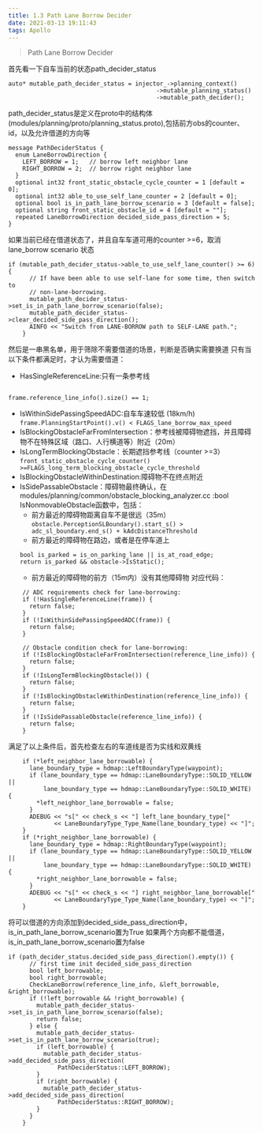 ```yaml
---
title: 1.3 Path Lane Borrow Decider
date: 2021-03-13 19:11:43
tags: Apollo
---
```


> Path Lane Borrow Decider

<!-- more -->



首先看一下自车当前的状态path_decider_status

```
auto* mutable_path_decider_status = injector_->planning_context()
                                          ->mutable_planning_status()
                                          ->mutable_path_decider();
```
path_decider_status是定义在proto中的结构体(modules/planning/proto/planning_status.proto),包括前方obs的counter、id，以及允许借道的方向等
```
message PathDeciderStatus {
  enum LaneBorrowDirection {
    LEFT_BORROW = 1;   // borrow left neighbor lane
    RIGHT_BORROW = 2;  // borrow right neighbor lane
  }
  optional int32 front_static_obstacle_cycle_counter = 1 [default = 0];
  optional int32 able_to_use_self_lane_counter = 2 [default = 0];
  optional bool is_in_path_lane_borrow_scenario = 3 [default = false];
  optional string front_static_obstacle_id = 4 [default = ""];
  repeated LaneBorrowDirection decided_side_pass_direction = 5;
}
```
如果当前已经在借道状态了，并且自车车道可用的counter >=6，取消lane_borrow scenario 状态
```
if (mutable_path_decider_status->able_to_use_self_lane_counter() >= 6) {
      // If have been able to use self-lane for some time, then switch to
      // non-lane-borrowing.
      mutable_path_decider_status->set_is_in_path_lane_borrow_scenario(false);
      mutable_path_decider_status->clear_decided_side_pass_direction();
      AINFO << "Switch from LANE-BORROW path to SELF-LANE path.";
    }
```
然后是一串黑名单，用于筛除不需要借道的场景，判断是否确实需要换道
只有当以下条件都满足时，才认为需要借道：
- HasSingleReferenceLine:只有一条参考线


```

```
`frame.reference_line_info().size() == 1;`
- IsWithinSidePassingSpeedADC:自车车速较低 (18km/h)
`frame.PlanningStartPoint().v() < FLAGS_lane_borrow_max_speed`
- IsBlockingObstacleFarFromIntersection：参考线被障碍物遮挡，并且障碍物不在特殊区域（路口、人行横道等）附近（20m）
- IsLongTermBlockingObstacle：长期遮挡参考线（counter >=3）
`front_static_obstacle_cycle_counter() >=FLAGS_long_term_blocking_obstacle_cycle_threshold`
- IsBlockingObstacleWithinDestination:障碍物不在终点附近
- IsSidePassableObstacle：障碍物最终确认，在modules/planning/common/obstacle_blocking_analyzer.cc :bool IsNonmovableObstacle函数中，包括：
    - 前方最近的障碍物距离自车不是很远（35m）
    `obstacle.PerceptionSLBoundary().start_s() > adc_sl_boundary.end_s() + kAdcDistanceThreshold`
    - 前方最近的障碍物在路边，或者是在停车道上
    ```
    bool is_parked = is_on_parking_lane || is_at_road_edge;
    return is_parked && obstacle->IsStatic();
    ```
    - 前方最近的障碍物的前方（15m内）没有其他障碍物
对应代码：
```
    // ADC requirements check for lane-borrowing:
    if (!HasSingleReferenceLine(frame)) {
      return false;
    }
    if (!IsWithinSidePassingSpeedADC(frame)) {
      return false;
    }

    // Obstacle condition check for lane-borrowing:
    if (!IsBlockingObstacleFarFromIntersection(reference_line_info)) {
      return false;
    }
    if (!IsLongTermBlockingObstacle()) {
      return false;
    }
    if (!IsBlockingObstacleWithinDestination(reference_line_info)) {
      return false;
    }
    if (!IsSidePassableObstacle(reference_line_info)) {
      return false;
    }
```

满足了以上条件后，首先检查左右的车道线是否为实线和双黄线
```
    if (*left_neighbor_lane_borrowable) {
      lane_boundary_type = hdmap::LeftBoundaryType(waypoint);
      if (lane_boundary_type == hdmap::LaneBoundaryType::SOLID_YELLOW ||
          lane_boundary_type == hdmap::LaneBoundaryType::SOLID_WHITE) {
        *left_neighbor_lane_borrowable = false;
      }
      ADEBUG << "s[" << check_s << "] left_lane_boundary_type["
             << LaneBoundaryType_Type_Name(lane_boundary_type) << "]";
    }
    if (*right_neighbor_lane_borrowable) {
      lane_boundary_type = hdmap::RightBoundaryType(waypoint);
      if (lane_boundary_type == hdmap::LaneBoundaryType::SOLID_YELLOW ||
          lane_boundary_type == hdmap::LaneBoundaryType::SOLID_WHITE) {
        *right_neighbor_lane_borrowable = false;
      }
      ADEBUG << "s[" << check_s << "] right_neighbor_lane_borrowable["
             << LaneBoundaryType_Type_Name(lane_boundary_type) << "]";
    }
```
将可以借道的方向添加到decided_side_pass_direction中，is_in_path_lane_borrow_scenario置为True
如果两个方向都不能借道，is_in_path_lane_borrow_scenario置为false
```
if (path_decider_status.decided_side_pass_direction().empty()) {
      // first time init decided_side_pass_direction
      bool left_borrowable;
      bool right_borrowable;
      CheckLaneBorrow(reference_line_info, &left_borrowable, &right_borrowable);
      if (!left_borrowable && !right_borrowable) {
        mutable_path_decider_status->set_is_in_path_lane_borrow_scenario(false);
        return false;
      } else {
        mutable_path_decider_status->set_is_in_path_lane_borrow_scenario(true);
        if (left_borrowable) {
          mutable_path_decider_status->add_decided_side_pass_direction(
              PathDeciderStatus::LEFT_BORROW);
        }
        if (right_borrowable) {
          mutable_path_decider_status->add_decided_side_pass_direction(
              PathDeciderStatus::RIGHT_BORROW);
        }
      }
    }
```